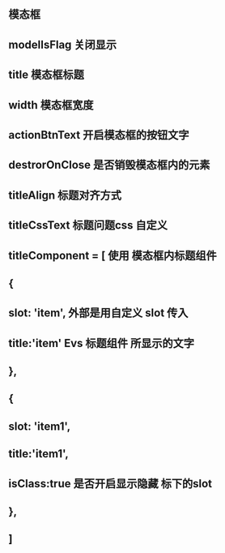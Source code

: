 <!--
 * @Descripttion:
 * @Author: Haozhixiong
-->
## 模态框
## modelIsFlag  关闭显示
## title   模态框标题
## width  模态框宽度
## actionBtnText 开启模态框的按钮文字
## destrorOnClose 是否销毁模态框内的元素  
## titleAlign 标题对齐方式
## titleCssText 标题问题css 自定义
## titleComponent = [  使用 模态框内标题组件 
##      {
##        slot: 'item', 外部是用自定义 slot 传入
##        title:'item' Evs 标题组件 所显示的文字
##      },
##      {
##        slot: 'item1', 
##        title:'item1',
##        isClass:true 是否开启显示隐藏 标下的slot 
##      },
##    ]
<template>
  <div class="home">
    <EVSeModel
      :model-is-flag="modelIsFlag"
      :titleComponent="titleComponent"
      actionBtnText="新增"
      @handleShowModel="showModel"
      @handleCloseModel="closeModel"
    >
      <template #item>
        <el-form :inline="true" :model="formInline" class="demo-form-inline">
          <el-form-item label="审批人">
            <el-input v-model="formInline.user" placeholder="审批人"></el-input>
          </el-form-item>
          <el-form-item label="活动区域">
            <el-select v-model="formInline.region" placeholder="活动区域">
              <el-option label="区域一" value="shanghai"></el-option>
              <el-option label="区域二" value="beijing"></el-option>
            </el-select>
          </el-form-item>
          <el-form-item>
            <el-button type="primary">查询</el-button>
          </el-form-item>
        </el-form>
      </template>
      <template #item1>
        <el-form :inline="true" :model="formInline" class="demo-form-inline">
          <el-form-item label="审批人">
            <el-input v-model="formInline.user" placeholder="审批人"></el-input>
          </el-form-item>
          <el-form-item label="活动区域">
            <el-select v-model="formInline.region" placeholder="活动区域">
              <el-option label="区域一" value="shanghai"></el-option>
              <el-option label="区域二" value="beijing"></el-option>
            </el-select>
          </el-form-item>
        </el-form>
      </template>
      <template #footer>
        <div>
          <el-button plain @click="closeModel">取 消</el-button>
          <el-button type="primary">确 定</el-button>
        </div>
      </template>
    </EVSeModel>
  </div>
</template>

<script lang="ts">
import { defineComponent, ref, reactive, } from 'vue'
import EVSeModel from '@/components/Dialog/model.vue'
export default defineComponent({
  name: 'Home',
  components: {
    // HelloWorld
    EVSeModel,
  },
  setup() {
    const modelIsFlag = ref(false)
    const formInline = reactive({
      user: '',
      region: '',
    })
    const titleComponent = [ // 开启title item
      {
        slot: 'item',
        title:'item'
      },
      {
        slot: 'item1',
        title:'item1',
        isClass:true
      },
    ]
    const closeModel = () => {
      modelIsFlag.value = false
    }
    const showModel = () => {
      modelIsFlag.value = true
    }
    return {
      modelIsFlag,
      formInline,
      titleComponent,
      closeModel,
      showModel,
    }
  },
})
</script>
